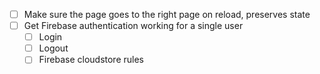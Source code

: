 - [ ] Make sure the page goes to the right page on reload, preserves state
- [ ] Get Firebase authentication working for a single user
  - [ ] Login
  - [ ] Logout
  - [ ] Firebase cloudstore rules